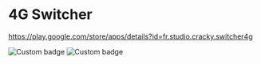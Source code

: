 # 4G Switcher

https://play.google.com/store/apps/details?id=fr.studio.cracky.switcher4g

![Custom badge](https://img.shields.io/endpoint?color=green&logo=google-play&logoColor=green&url=https%3A%2F%2Fplayshields.herokuapp.com%2Fplay%3Fi%3Dfr.studio.cracky.switcher4g%26l%3DDownloads%26m%3D%24installs)
![Custom badge](https://img.shields.io/endpoint?color=green&logo=google-play&logoColor=green&url=https%3A%2F%2Fplayshields.herokuapp.com%2Fplay%3Fi%3Dfr.studio.cracky.switcher4g%26l%3DRating%26m%3D%24rating%252F5)

